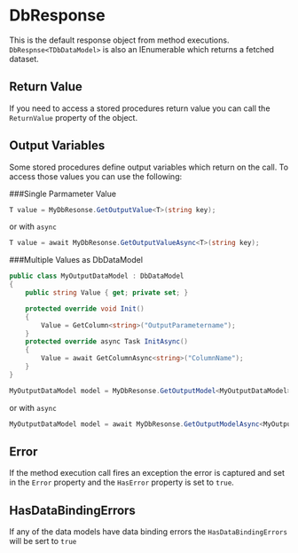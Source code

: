 ﻿# DbResponse
This is the default response object from method executions. 
`DbRespnse<TDbDataModel>` is also an IEnumerable<TDbDataModel> which returns a fetched dataset.

## Return Value
If you need to access a stored procedures return value you can call the `ReturnValue` property of the object.

## Output Variables
Some stored procedures define output variables which return on the call.
To access those values you can use the following:

###Single Parmameter Value 
```csharp
T value = MyDbResonse.GetOutputValue<T>(string key);
```
or with `async`
```csharp
T value = await MyDbResonse.GetOutputValueAsync<T>(string key);
```

###Multiple Values as DbDataModel 
```csharp
public class MyOutputDataModel : DbDataModel
{
    public string Value { get; private set; }

    protected override void Init()
    {
        Value = GetColumn<string>("OutputParametername");
    }
    protected override async Task InitAsync()
    {
        Value = await GetColumnAsync<string>("ColumnName");
    }
}
```
```csharp
MyOutputDataModel model = MyDbResonse.GetOutputModel<MyOutputDataModel>();
```
or with `async`
```csharp
MyOutputDataModel model = await MyDbResonse.GetOutputModelAsync<MyOutputDataModel>();
```

## Error
If the method execution call fires an exception the error is captured and set in the `Error` property and the `HasError` property  is set to `true`.

## HasDataBindingErrors
If any of the data models have data binding errors the `HasDataBindingErrors` will be sert to `true`
